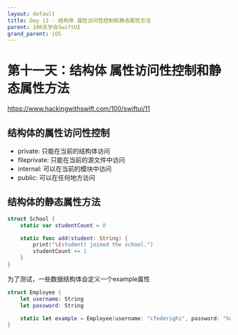 ```yaml
---
layout: default
title: Day 11 - 结构体 属性访问性控制和静态属性方法
parent: 100天学会SwiftUI
grand_parent: iOS
---
```


# 第十一天：结构体 属性访问性控制和静态属性方法

<https://www.hackingwithswift.com/100/swiftui/11>

## 结构体的属性访问性控制

* private: 只能在当前的结构体访问
* fileprivate: 只能在当前的源文件中访问
* internal: 可以在当前的模块中访问
* public: 可以在任何地方访问

## 结构体的静态属性方法

```swift
struct School {
    static var studentCount = 0

    static func add(student: String) {
        print("\(student) joined the school.")
        studentCount += 1
    }
}
```

为了测试，一些数据结构体会定义一个example属性

```swift
struct Employee {
    let username: String
    let password: String

    static let example = Employee(username: "cfederighi", password: "hairforceone")
}
```